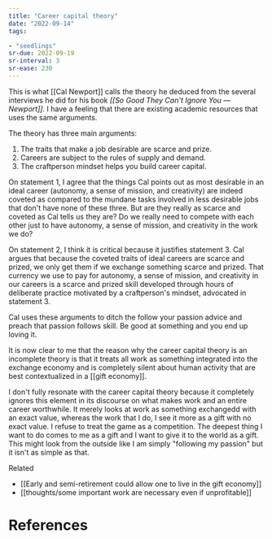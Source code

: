 ```yaml
---
title: "Career capital theory"
date: "2022-09-14"
tags:

- "seedlings"
sr-due: 2022-09-19
sr-interval: 3
sr-ease: 230
---
```


This is what [[Cal Newport]] calls the theory he deduced from the several interviews he did for his book *[[So Good They Can't Ignore You — Newport]]*. I have a feeling that there are existing academic resources that uses the same arguments.

The theory has three main arguments:
1. The traits that make a job desirable are scarce and prize.
2. Careers are subject to the rules of supply and demand.
3. The craftperson mindset helps you build career capital.

On statement 1, I agree that the things Cal points out as most desirable in an ideal career (autonomy, a sense of mission, and creativity) are indeed coveted as compared to the mundane tasks involved in less desirable jobs that don't have none of these three. But are they really as scarce and coveted as Cal tells us they are? Do we really need to compete with each other just to have autonomy, a sense of mission, and creativity in the work we do?

On statement 2, I think it is critical because it justifies statement 3. Cal argues that because the coveted traits of ideal careers are scarce and prized, we only get them if we exchange something scarce and prized. That currency we use to pay for autonomy, a sense of mission, and creativity in our careers is a scarce and prized skill developed through hours of deliberate practice motivated by a craftperson's mindset, advocated in statement 3.

Cal uses these arguments to ditch the follow your passion advice and preach that passion follows skill. Be good at something and you end up loving it.

It is now clear to me that the reason why the career capital theory is an incomplete theory is that it treats all work as something integrated into the exchange economy and is completely silent about human activity that are best contextualized in a [[gift economy]].

I don't fully resonate with the career capital theory because it completely ignores this element in its discourse on what makes work and an entire career worthwhile. It merely looks at work as something exchangedd with an exact value, whereas the work that I do, I see it more as a gift with no exact value. I refuse to treat the game as a competition. The deepest thing I want to do comes to me as a gift and I want to give it to the world as a gift. This might look from the outside like I am simply "following my passion" but it isn't as simple as that.

Related

- [[Early and semi-retirement could allow one to live in the gift economy]]
- [[thoughts/some important work are necessary even if unprofitable]]

# References